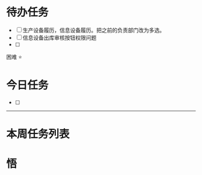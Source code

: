 # 待办任务
- [ ] 生产设备履历，信息设备履历。把之前的负责部门改为多选。
- [ ] 信息设备出库审核按钮权限问题
- [ ] 

困难
⭐

# 今日任务
- [ ] 




------
# 本周任务列表



# 悟